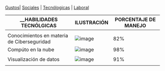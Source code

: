 
[Gustos](./Gustos.md)| [Sociales](./Sociales.md) | [Tecnólogicas](./Tecnólogicas.md) | [Laboral](./Laboral.md) 

| __HABILIDADES TECNÓLGICAS | ILUSTRACIÓN | PORCENTAJE DE MANEJO|
|-------------------------|-------------|--------------|
|                                                      |
| Conocimientos en materia de Ciberseguridad| ![image](https://user-images.githubusercontent.com/99773679/157128809-525cd755-c40b-4e45-be69-aebd863a9eb5.png) |82% |
| Compúto en la nube  | ![image](https://user-images.githubusercontent.com/99773679/157130087-37c67c58-5303-4965-b970-25e8cf377319.png) | 98% |
|                                                      |
|  Visualización de datos |![image](https://user-images.githubusercontent.com/99773679/157130665-136a3f9e-f781-4b7b-873d-caa1c6d7c590.png)| 91% |
|                                                      |


                                                     
